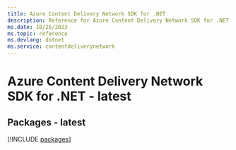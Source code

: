 ```yaml
---
title: Azure Content Delivery Network SDK for .NET
description: Reference for Azure Content Delivery Network SDK for .NET
ms.date: 10/25/2023
ms.topic: reference
ms.devlang: dotnet
ms.service: contentdeliverynetwork
---
```

# Azure Content Delivery Network SDK for .NET - latest
## Packages - latest
[!INCLUDE [packages](content-delivery-network-index.md)]